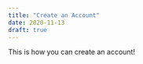 ```yaml
---
title: "Create an Account"
date: 2020-11-13
draft: true
---
```


This is how you can create an account!
